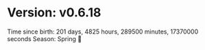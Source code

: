 # Version: v0.6.18
Time since birth: 201 days, 4825 hours, 289500 minutes, 17370000 seconds
Season: Spring 🌸
